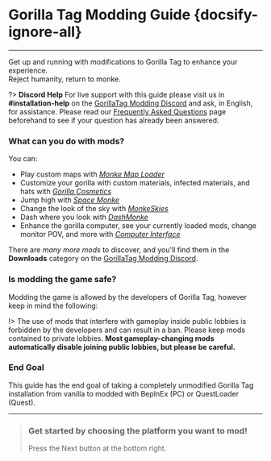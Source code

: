 # Gorilla Tag Modding Guide {docsify-ignore-all}
---
Get up and running with modifications to Gorilla Tag to enhance your experience.  
Reject humanity, return to monke.

<div class="horizontal bordered" data-ea-publisher="gorillatagmodding-burrito-software" data-ea-type="image" data-ea-manual="true" id="introduction"></div>

?> **Discord Help** For live support with this guide please visit us in **#installation-help** on the [GorillaTag Modding Discord](https://discord.gg/b2MhDBAzTv) and ask, in English, for assistance. Please read our [Frequently Asked Questions](faq) page beforehand to see if your question has already been answered.

### What can you do with mods?

You can:
- Play custom maps with [*Monke Map Loader*](https://monkemaphub.com/)
- Customize your gorilla with custom materials, infected materials, and hats with [*Gorilla Cosmetics*](https://github.com/legoandmars/GorillaCosmetics)
- Jump high with [*Space Monke*](https://github.com/legoandmars/SpaceMonke)
- Change the look of the sky with [*MonkeSkies*](https://github.com/Raemien/MonkeSkies)
- Dash where you look with [*DashMonke*](https://github.com/TrueTamashii/DashMonke)
- Enhance the gorilla computer, see your currently loaded mods, change monitor POV, and more with [*Computer Interface*](https://github.com/ToniMacaroni/ComputerInterface)

There are *many more mods* to discover, and you'll find them in the **Downloads** category on the [GorillaTag Modding Discord](https://discord.gg/b2MhDBAzTv).

### Is modding the game safe?

Modding the game is allowed by the developers of Gorilla Tag, however keep in mind the following:

!> The use of mods that interfere with gameplay inside public lobbies is forbidden by the developers and can result in a ban. Please keep mods contained to private lobbies. **Most gameplay-changing mods automatically disable joining public lobbies, but please be careful.**

### End Goal

This guide has the end goal of taking a completely unmodified Gorilla Tag installation from vanilla to modded with BepInEx (PC) or QuestLoader (Quest).

---
>
> ### Get started by choosing the platform you want to mod!
> 
> Press the Next button at the bottom right.
